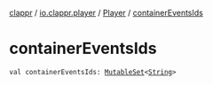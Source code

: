 [clappr](../../index.md) / [io.clappr.player](../index.md) / [Player](index.md) / [containerEventsIds](.)

# containerEventsIds

`val containerEventsIds: `[`MutableSet`](https://kotlinlang.org/api/latest/jvm/stdlib/kotlin.collections/-mutable-set/index.html)`<`[`String`](https://kotlinlang.org/api/latest/jvm/stdlib/kotlin/-string/index.html)`>`